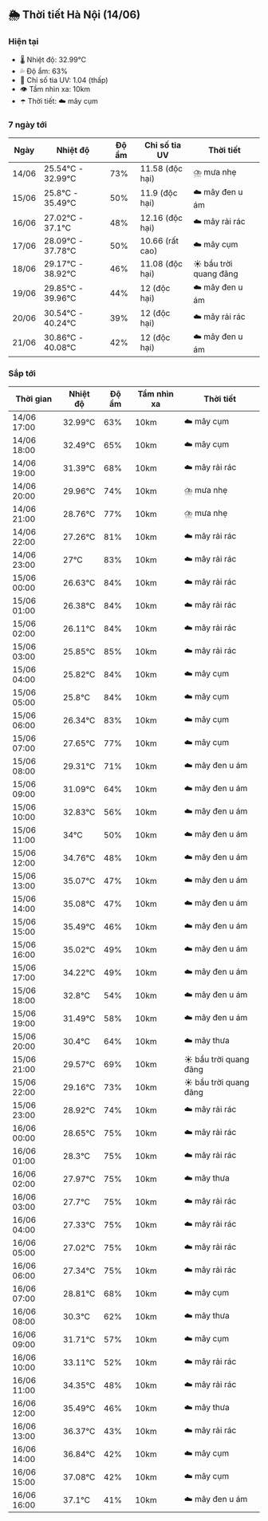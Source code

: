 ## 🌦️ Thời tiết Hà Nội (14/06)

### Hiện tại

- 🌡️ Nhiệt độ: 32.99℃
- 💦 Độ ẩm: 63%
- 🌟 Chỉ số tia UV: 1.04 (thấp)
- 👁️ Tầm nhìn xa: 10km
- ☂️ Thời tiết: ☁️ mây cụm

### 7 ngày tới

| Ngày | Nhiệt độ | Độ ẩm | Chỉ số tia UV | Thời tiết |
| --- | --- | --- | --- | --- |
| 14/06 | 25.54℃ - 32.99℃ | 73% | 11.58 (độc hại) | ⛈️ mưa nhẹ |
| 15/06 | 25.8℃ - 35.49℃ | 50% | 11.9 (độc hại) | ☁️ mây đen u ám |
| 16/06 | 27.02℃ - 37.1℃ | 48% | 12.16 (độc hại) | ☁️ mây rải rác |
| 17/06 | 28.09℃ - 37.78℃ | 50% | 10.66 (rất cao) | ☁️ mây cụm |
| 18/06 | 29.17℃ - 38.92℃ | 46% | 11.08 (độc hại) | ☀️ bầu trời quang đãng |
| 19/06 | 29.85℃ - 39.96℃ | 44% | 12 (độc hại) | ☁️ mây đen u ám |
| 20/06 | 30.54℃ - 40.24℃ | 39% | 12 (độc hại) | ☁️ mây rải rác |
| 21/06 | 30.86℃ - 40.08℃ | 42% | 12 (độc hại) | ☁️ mây đen u ám |

### Sắp tới

| Thời gian | Nhiệt độ | Độ ẩm | Tầm nhìn xa | Thời tiết |
| --- | --- | --- | --- | --- |
| 14/06 17:00 | 32.99℃ | 63% | 10km | ☁️ mây cụm |
| 14/06 18:00 | 32.49℃ | 65% | 10km | ☁️ mây cụm |
| 14/06 19:00 | 31.39℃ | 68% | 10km | ☁️ mây rải rác |
| 14/06 20:00 | 29.96℃ | 74% | 10km | ⛈️ mưa nhẹ |
| 14/06 21:00 | 28.76℃ | 77% | 10km | ⛈️ mưa nhẹ |
| 14/06 22:00 | 27.26℃ | 81% | 10km | ☁️ mây rải rác |
| 14/06 23:00 | 27℃ | 83% | 10km | ☁️ mây rải rác |
| 15/06 00:00 | 26.63℃ | 84% | 10km | ☁️ mây rải rác |
| 15/06 01:00 | 26.38℃ | 84% | 10km | ☁️ mây rải rác |
| 15/06 02:00 | 26.11℃ | 84% | 10km | ☁️ mây rải rác |
| 15/06 03:00 | 25.85℃ | 85% | 10km | ☁️ mây rải rác |
| 15/06 04:00 | 25.82℃ | 84% | 10km | ☁️ mây cụm |
| 15/06 05:00 | 25.8℃ | 84% | 10km | ☁️ mây cụm |
| 15/06 06:00 | 26.34℃ | 83% | 10km | ☁️ mây cụm |
| 15/06 07:00 | 27.65℃ | 77% | 10km | ☁️ mây cụm |
| 15/06 08:00 | 29.31℃ | 71% | 10km | ☁️ mây đen u ám |
| 15/06 09:00 | 31.09℃ | 64% | 10km | ☁️ mây đen u ám |
| 15/06 10:00 | 32.83℃ | 56% | 10km | ☁️ mây đen u ám |
| 15/06 11:00 | 34℃ | 50% | 10km | ☁️ mây đen u ám |
| 15/06 12:00 | 34.76℃ | 48% | 10km | ☁️ mây đen u ám |
| 15/06 13:00 | 35.07℃ | 47% | 10km | ☁️ mây đen u ám |
| 15/06 14:00 | 35.08℃ | 47% | 10km | ☁️ mây đen u ám |
| 15/06 15:00 | 35.49℃ | 46% | 10km | ☁️ mây đen u ám |
| 15/06 16:00 | 35.02℃ | 49% | 10km | ☁️ mây đen u ám |
| 15/06 17:00 | 34.22℃ | 49% | 10km | ☁️ mây đen u ám |
| 15/06 18:00 | 32.8℃ | 54% | 10km | ☁️ mây đen u ám |
| 15/06 19:00 | 31.49℃ | 58% | 10km | ☁️ mây đen u ám |
| 15/06 20:00 | 30.4℃ | 64% | 10km | ☁️ mây thưa |
| 15/06 21:00 | 29.57℃ | 69% | 10km | ☀️ bầu trời quang đãng |
| 15/06 22:00 | 29.16℃ | 73% | 10km | ☀️ bầu trời quang đãng |
| 15/06 23:00 | 28.92℃ | 74% | 10km | ☁️ mây rải rác |
| 16/06 00:00 | 28.65℃ | 75% | 10km | ☁️ mây rải rác |
| 16/06 01:00 | 28.3℃ | 75% | 10km | ☁️ mây rải rác |
| 16/06 02:00 | 27.97℃ | 75% | 10km | ☁️ mây thưa |
| 16/06 03:00 | 27.7℃ | 75% | 10km | ☁️ mây rải rác |
| 16/06 04:00 | 27.33℃ | 75% | 10km | ☁️ mây rải rác |
| 16/06 05:00 | 27.02℃ | 75% | 10km | ☁️ mây rải rác |
| 16/06 06:00 | 27.34℃ | 75% | 10km | ☁️ mây rải rác |
| 16/06 07:00 | 28.81℃ | 68% | 10km | ☁️ mây cụm |
| 16/06 08:00 | 30.3℃ | 62% | 10km | ☁️ mây thưa |
| 16/06 09:00 | 31.71℃ | 57% | 10km | ☁️ mây cụm |
| 16/06 10:00 | 33.11℃ | 52% | 10km | ☁️ mây rải rác |
| 16/06 11:00 | 34.35℃ | 48% | 10km | ☁️ mây rải rác |
| 16/06 12:00 | 35.49℃ | 46% | 10km | ☁️ mây thưa |
| 16/06 13:00 | 36.37℃ | 43% | 10km | ☁️ mây rải rác |
| 16/06 14:00 | 36.84℃ | 42% | 10km | ☁️ mây cụm |
| 16/06 15:00 | 37.08℃ | 42% | 10km | ☁️ mây cụm |
| 16/06 16:00 | 37.1℃ | 41% | 10km | ☁️ mây đen u ám |
